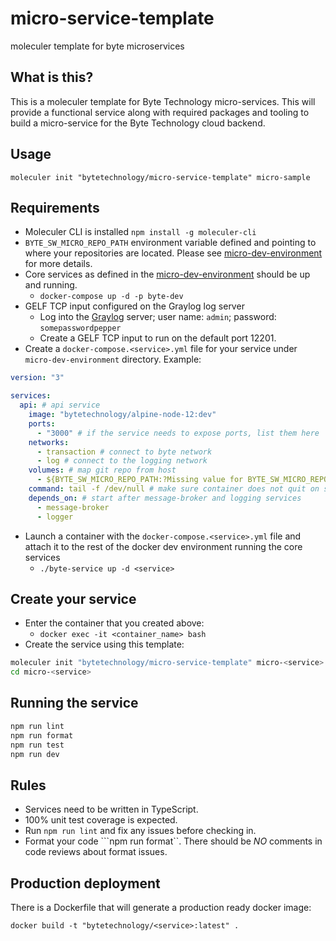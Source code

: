 # micro-service-template
moleculer template for byte microservices

## What is this?
This is a moleculer template for Byte Technology micro-services. This will provide a functional service along with required packages and tooling to build a micro-service for the Byte Technology cloud backend.

## Usage
```moleculer init "bytetechnology/micro-service-template" micro-sample```

## Requirements
- Moleculer CLI is installed `npm install -g moleculer-cli`
- ```BYTE_SW_MICRO_REPO_PATH``` environment variable defined and pointing to where your repositories are located. Please see [micro-dev-environment](https://github.com/bytetechnology/micro-dev-environment) for more details.
- Core services as defined in the [micro-dev-environment](https://github.com/bytetechnology/micro-dev-environment) should be up and running.
  - ```docker-compose up -d -p byte-dev```
- GELF TCP input configured on the Graylog log server
  - Log into the [Graylog](http://localhost:9000) server; user name: ```admin```; password: ```somepasswordpepper```
  - Create a GELF TCP input to run on the default port 12201.
- Create a ```docker-compose.<service>.yml``` file for your service under ```micro-dev-environment``` directory.
  Example: 
```yml
version: "3"

services:
  api: # api service
    image: "bytetechnology/alpine-node-12:dev"
    ports:
      - "3000" # if the service needs to expose ports, list them here
    networks:
      - transaction # connect to byte network
      - log # connect to the logging network
    volumes: # map git repo from host
      - ${BYTE_SW_MICRO_REPO_PATH:?Missing value for BYTE_SW_MICRO_REPO_PATH env variable}/micro-api:/home/bytedev/micro-api:cached
    command: tail -f /dev/null # make sure container does not quit on startup since initial command is just bash
    depends_on: # start after message-broker and logging services
      - message-broker
      - logger
```
- Launch a container with the ```docker-compose.<service>.yml``` file and attach it to the rest of the docker dev environment running the core services
  - ```./byte-service up -d <service>```

## Create your service
- Enter the container that you created above:
  - ```docker exec -it <container_name> bash```
- Create the service using this template:
```bash
moleculer init "bytetechnology/micro-service-template" micro-<service>
cd micro-<service>
```

## Running the service
```bash
npm run lint
npm run format
npm run test
npm run dev
```

## Rules
- Services need to be written in TypeScript.
- 100% unit test coverage is expected.
- Run ```npm run lint``` and fix any issues before checking in.
- Format your code ```npm run format``. There should be *NO* comments in code reviews about format issues.

## Production deployment
There is a Dockerfile that will generate a production ready docker image:

```docker build -t "bytetechnology/<service>:latest" .```
